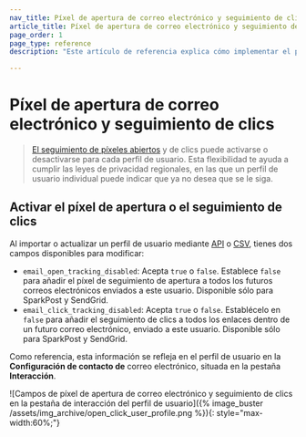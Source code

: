 ```yaml
---
nav_title: Píxel de apertura de correo electrónico y seguimiento de clics
article_title: Píxel de apertura de correo electrónico y seguimiento de clics
page_order: 1
page_type: reference
description: "Este artículo de referencia explica cómo implementar el píxel de apertura y el seguimiento de clics."

---
```


# Píxel de apertura de correo electrónico y seguimiento de clics

> [El seguimiento de píxeles abiertos]({{site.baseurl}}/user_guide/administrative/app_settings/email_settings/#changing-location-of-tracking-pixel) y de clics puede activarse o desactivarse para cada perfil de usuario. Esta flexibilidad te ayuda a cumplir las leyes de privacidad regionales, en las que un perfil de usuario individual puede indicar que ya no desea que se le siga.

## Activar el píxel de apertura o el seguimiento de clics

Al importar o actualizar un perfil de usuario mediante [API]({{site.baseurl}}/api/objects_filters/user_attributes_object/#braze-user-profile-fields) o [CSV]({{site.baseurl}}/user_guide/data_and_analytics/user_data_collection/user_import/#csv), tienes dos campos disponibles para modificar:

- `email_open_tracking_disabled`: Acepta `true` o `false`. Establece `false` para añadir el píxel de seguimiento de apertura a todos los futuros correos electrónicos enviados a este usuario. Disponible sólo para SparkPost y SendGrid.
- `email_click_tracking_disabled`: Acepta `true` o `false`. Establécelo en `false` para añadir el seguimiento de clics a todos los enlaces dentro de un futuro correo electrónico, enviado a este usuario. Disponible sólo para SparkPost y SendGrid.

Como referencia, esta información se refleja en el perfil de usuario en la **Configuración de contacto de** correo electrónico, situada en la pestaña **Interacción**.

\![Campos de píxel de apertura de correo electrónico y seguimiento de clics en la pestaña de interacción del perfil de usuario]({% image_buster /assets/img_archive/open_click_user_profile.png %}){: style="max-width:60%;"}

